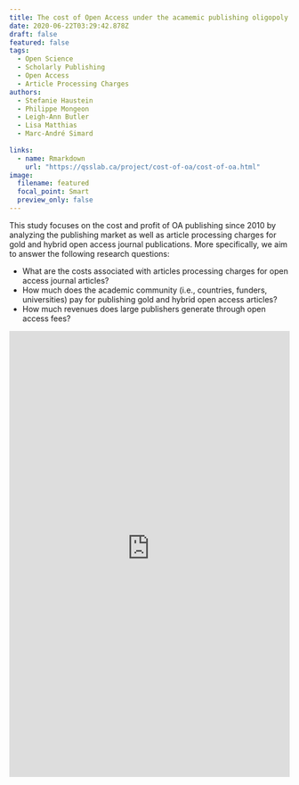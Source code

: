 ```yaml
---
title: The cost of Open Access under the acamemic publishing oligopoly
date: 2020-06-22T03:29:42.878Z
draft: false
featured: false
tags:
  - Open Science
  - Scholarly Publishing
  - Open Access
  - Article Processing Charges
authors:
  - Stefanie Haustein
  - Philippe Mongeon
  - Leigh-Ann Butler
  - Lisa Matthias
  - Marc-André Simard
  
links:
  - name: Rmarkdown
    url: "https://qsslab.ca/project/cost-of-oa/cost-of-oa.html"
image:
  filename: featured
  focal_point: Smart
  preview_only: false
---
```


This study focuses on the cost and profit of OA publishing since 2010 by analyzing the publishing market as well as article processing charges for gold and hybrid open access journal publications. More specifically, we aim to answer the following research questions:
- What are the costs associated with articles processing charges for open access journal articles?
 - How much does the academic community (i.e., countries, funders, universities) pay for publishing gold and hybrid open access articles?
 - How much revenues does large publishers generate through open access fees?

<iframe height="800" width="100%" frameborder="no" src="https://antoinesoetewey.shinyapps.io/statistics-201/"> </iframe>




